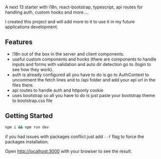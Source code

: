 A next 13 starter with i18n, react-bootstrap, typescript, api routes for handling auth, custom hooks and more....

I created this project and will add more to it to use it in my future applications development.

## Features

- i18n out of the box in the server and client components.
- useful custom components and hooks (there are components to handle inputs and forms with validation and auto dir detection go to /login to see how they work).
- auth is already configured all you have to do is go to AuthContext to uncomment the fetch lines and to /api folder and add your api url in the files there.
- api routes to handle auth and httponly cookie
- uses bootstrap so all you have to do is just paste your bootstrap theme to bootstrap.css file

## Getting Started

```bash
npm i && npm run dev
```

if you had issues with packages conflict just add `--f` flag to force the packages installation.

Open [http://localhost:3000](http://localhost:3000) with your browser to see the result.
